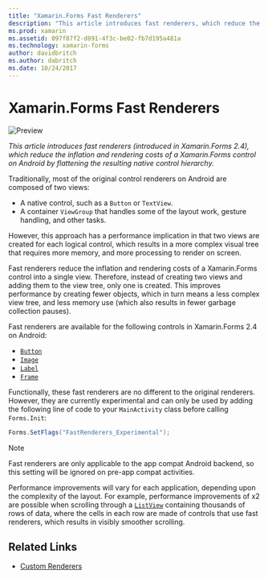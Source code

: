 ```yaml
---
title: "Xamarin.Forms Fast Renderers"
description: "This article introduces fast renderers, which reduce the inflation and rendering costs of a Xamarin.Forms control on Android by flattening the resulting native control hierarchy."
ms.prod: xamarin
ms.assetid: 097f87f2-d891-4f3c-be02-fb7d195a481a
ms.technology: xamarin-forms
author: davidbritch
ms.author: dabritch
ms.date: 10/24/2017
---
```


# Xamarin.Forms Fast Renderers

![Preview](~/media/shared/preview.png)

_This article introduces fast renderers (introduced in Xamarin.Forms 2.4), which reduce the inflation and rendering costs of a Xamarin.Forms control on Android by flattening the resulting native control hierarchy._

Traditionally, most of the original control renderers on Android are composed of two views:

- A native control, such as a `Button` or `TextView`.
- A container `ViewGroup` that handles some of the layout work, gesture handling, and other tasks.

However, this approach has a performance implication in that two views are created for each logical control, which results in a more complex visual tree that requires more memory, and more processing to render on screen.

Fast renderers reduce the inflation and rendering costs of a Xamarin.Forms control into a single view. Therefore, instead of creating two views and adding them to the view tree, only one is created. This improves performance by creating fewer objects, which in turn means a less complex view tree, and less memory use (which also results in fewer garbage collection pauses).

Fast renderers are available for the following controls in Xamarin.Forms 2.4 on Android:

- [`Button`](xref:Xamarin.Forms.Button)
- [`Image`](xref:Xamarin.Forms.Image)
- [`Label`](xref:Xamarin.Forms.Label)
- [`Frame`](xref:Xamarin.Forms.Frame)

Functionally, these fast renderers are no different to the original renderers. However, they are currently experimental and can only be used by adding the following line of code to your `MainActivity` class before calling `Forms.Init`:

```csharp
Forms.SetFlags("FastRenderers_Experimental");
```

> [!NOTE]
> Fast renderers are only applicable to the app compat Android backend, so this setting will be ignored on pre-app compat activities.

Performance improvements will vary for each application, depending upon the complexity of the layout. For example, performance improvements of x2 are possible when scrolling through a [`ListView`](xref:Xamarin.Forms.ListView) containing thousands of rows of data, where the cells in each row are made of controls that use fast renderers, which results in visibly smoother scrolling.


## Related Links

- [Custom Renderers](~/xamarin-forms/app-fundamentals/custom-renderer/index.md)
